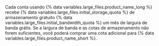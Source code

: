 Cada conta usando {% data variables.large_files.product_name_long %} recebe {% data variables.large_files.initial_storage_quota %} de armazenamento gratuito {% data variables.large_files.initial_bandwidth_quota %} um mês de largura de banda grátis. Se a largura de banda e as cotas de armazenamento não forem suficientes, você poderá comprar uma cota adicional para {% data variables.large_files.product_name_short %}.

